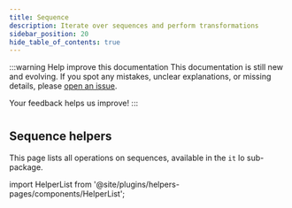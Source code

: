 ```yaml
---
title: Sequence
description: Iterate over sequences and perform transformations
sidebar_position: 20
hide_table_of_contents: true
---
```


:::warning Help improve this documentation
This documentation is still new and evolving. If you spot any mistakes, unclear explanations, or missing details, please [open an issue](https://github.com/samber/lo/issues).

Your feedback helps us improve!
:::

#
## Sequence helpers

This page lists all operations on sequences, available in the `it` lo sub-package.

import HelperList from '@site/plugins/helpers-pages/components/HelperList';

<HelperList 
  category="it"
  subCategory="sequence"
/>
